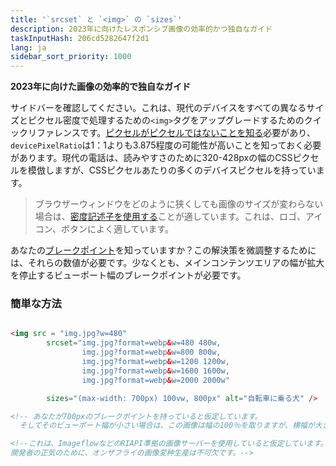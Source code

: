```yaml
---
title: '`srcset` と `<img>` の `sizes`'
description: 2023年に向けたレスポンシブ画像の効率的かつ独自なガイド
taskInputHash: 206cd5282647f2d1
lang: ja
sidebar_sort_priority: 1000
---
```

**2023年に向けた画像の効率的で独自なガイド**

サイドバーを確認してください。これは、現代のデバイスをすべての異なるサイズとピクセル密度で処理するための`<img>`タグをアップグレードするためのクイックリファレンスです。[ピクセルがピクセルではないことを知る](/ja/ピクセルがピクセルではない)必要があり、`devicePixelRatio`は1：1よりも3.875程度の可能性が高いことを知っておく必要があります。現代の電話は、読みやすさのために320-428pxの幅のCSSピクセルを模倣しますが、CSSピクセルあたりの多くのデバイスピクセルを持っています。

> ブラウザーウィンドウをどのように狭くしても画像のサイズが変わらない場合は、[密度記述子を使用する](/ja/密度記述子)ことが適しています。これは、ロゴ、アイコン、ボタンによく適しています。

あなたの[ブレークポイント](/ja/ブレークポイント)を知っていますか？この解決策を微調整するためには、それらの数値が必要です。少なくとも、メインコンテンツエリアの幅が拡大を停止するビューポート幅のブレークポイントが必要です。


### 簡単な方法

```html

<img src = "img.jpg?w=480" 
        srcset="img.jpg?format=webp&w=480 480w, 
                img.jpg?format=webp&w=800 800w, 
                img.jpg?format=webp&w=1200 1200w, 
                img.jpg?format=webp&w=1600 1600w, 
                img.jpg?format=webp&w=2000 2000w"

        sizes="(max-width: 700px) 100vw, 800px" alt="自転車に乗る犬" />

<!-- あなたが700pxのブレークポイントを持っていると仮定しています。
  そしてそのビューポート幅が小さい場合は、この画像は幅の100％を取りますが、横幅が大きい場合は800 CSSピクセルに制限されます。-->

<!--これは、ImageflowなどのRIAPI準拠の画像サーバーを使用していると仮定しています。
開発者の正気のために、オンザフライの画像変种生産は不可欠です。-->
```
